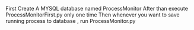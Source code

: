 First Create A MYSQL database named ProcessMonitor
After than execute ProcessMonitorFirst.py only one time
Then whenever you want to save running process to database , run ProcessMonitor.py
